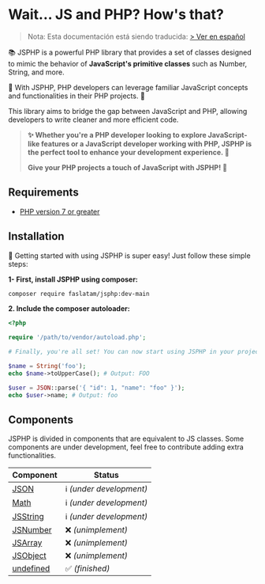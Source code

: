 # Wait... JS and PHP? How's that?

> Nota: Esta documentación está siendo traducida: [> Ver en español](https://github.com/fadrian06/JSPHP/blob/docs/LEAME.md)

📚 JSPHP is a powerful PHP library that provides a set of classes designed to mimic the behavior of **JavaScript's primitive classes** such as Number, String, and more.

🎯 With JSPHP, PHP developers can leverage familiar JavaScript concepts and functionalities in their PHP projects. 🌈

This library aims to bridge the gap between JavaScript and PHP, allowing developers to write cleaner and more efficient code.

> **✨ Whether you're a PHP developer looking to explore JavaScript-like features or a JavaScript developer working with PHP, JSPHP is the perfect tool to enhance your development experience. 💪**
>
> **Give your PHP projects a touch of JavaScript with JSPHP! 🚀**

## Requirements

- [PHP version 7 or greater](https://php.net)

## Installation

🚀 Getting started with using JSPHP is super easy! Just follow these simple steps:

**1- First, install JSPHP using composer:**
```bash
composer require faslatam/jsphp:dev-main
```

**2. Include the composer autoloader:**
```php
<?php

require '/path/to/vendor/autoload.php';

# Finally, you're all set! You can now start using JSPHP in your projects.

$name = String('foo');
echo $name->toUpperCase(); # Output: FOO

$user = JSON::parse('{ "id": 1, "name": "foo" }');
echo $user->name; # Output: foo

```

## Components

JSPHP is divided in components that are equivalent to JS classes. Some components
are under development, feel free to contribute adding extra functionalities.

| Component     | Status                   |
|---------------|--------------------------|
| [JSON]()      | ℹ️ _(under development)_ |
| [Math]()      | ℹ️ _(under development)_ |
| [JSString]()  | ℹ️ _(under development)_ |
| [JSNumber]()  | ❌ _(unimplement)_       |
| [JSArray]()   | ❌ _(unimplement)_       |
| [JSObject]()  | ❌ _(unimplement)_       |
| [undefined]() | ✅ _(finished)_          |
